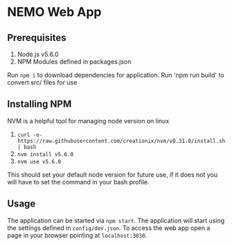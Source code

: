 NEMO Web App
================

## Prerequisites

1. Node.js v5.6.0
2. NPM Modules defined in packages.json

Run `npm i` to download dependencies for application.
Run 'npm run build' to convert src/ files for use

## Installing NPM

NVM is a helpful tool for managing node version on linux

1. `curl -o- https://raw.githubusercontent.com/creationix/nvm/v0.31.0/install.sh | bash`
2. `nvm install v5.6.0`
3. `nvm use v5.6.0`

This should set your default node version for future use, if it does not you will have to set the command in your bash profile.

## Usage

The application can be started via `npm start`. The application will start using the settings defined in `config/dev.json`. To access the web app open a page in your browser pointing at `localhost:3030`.
